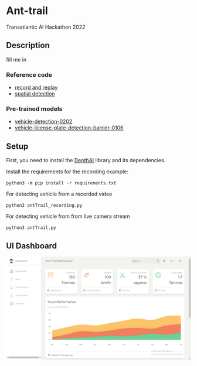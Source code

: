 # Ant-trail

Transatlantic AI Hackathon 2022

## Description

fill me in

### Reference code

- [record and replay](https://github.com/luxonis/depthai-experiments/tree/master/gen2-record-replay)
- [spatial detection](https://github.com/luxonis/depthai-python/blob/main/examples/spatialDetection)

### Pre-trained models

- [vehicle-detection-0202](https://docs.openvino.ai/latest/omz_models_model_vehicle_detection_0202.html)
- [vehicle-license-plate-detection-barrier-0106](https://docs.openvino.ai/latest/omz_models_model_vehicle_license_plate_detection_barrier_0106.html)

## Setup

First, you need to install the [DepthAI](https://docs.luxonis.com/projects/api/en/latest/install/#installation) library and its dependencies.

Install the requirements for the recording example:

```
python3 -m pip install -r requirements.txt
```

For detecting vehicle from a recorded video 
```
python3 antTrail_recording.py

```

For detecting vehicle from from live camera stream

```
python3 antTrail.py

```


## UI Dashboard
![Alt text](UI_dashboard.jpg?raw=true "UI Dashboard available to truck drivers and stakeholders")
